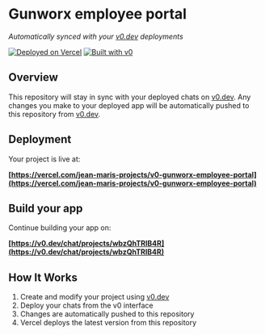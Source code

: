 # Gunworx employee portal

*Automatically synced with your [v0.dev](https://v0.dev) deployments*

[![Deployed on Vercel](https://img.shields.io/badge/Deployed%20on-Vercel-black?style=for-the-badge&logo=vercel)](https://vercel.com/jean-maris-projects/v0-gunworx-employee-portal)
[![Built with v0](https://img.shields.io/badge/Built%20with-v0.dev-black?style=for-the-badge)](https://v0.dev/chat/projects/wbzQhTRlB4R)

## Overview

This repository will stay in sync with your deployed chats on [v0.dev](https://v0.dev).
Any changes you make to your deployed app will be automatically pushed to this repository from [v0.dev](https://v0.dev).

## Deployment

Your project is live at:

**[https://vercel.com/jean-maris-projects/v0-gunworx-employee-portal](https://vercel.com/jean-maris-projects/v0-gunworx-employee-portal)**

## Build your app

Continue building your app on:

**[https://v0.dev/chat/projects/wbzQhTRlB4R](https://v0.dev/chat/projects/wbzQhTRlB4R)**

## How It Works

1. Create and modify your project using [v0.dev](https://v0.dev)
2. Deploy your chats from the v0 interface
3. Changes are automatically pushed to this repository
4. Vercel deploys the latest version from this repository
